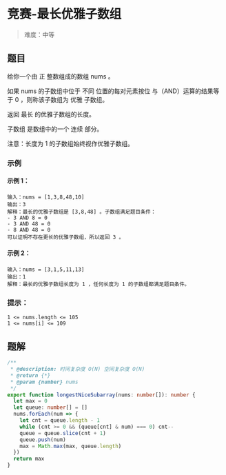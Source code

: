 # 竞赛-最长优雅子数组

> 难度：中等

## 题目

给你一个由 正 整数组成的数组 nums 。

如果 nums 的子数组中位于 不同 位置的每对元素按位 与（AND）运算的结果等于 0 ，则称该子数组为 优雅 子数组。

返回 最长 的优雅子数组的长度。

子数组 是数组中的一个 连续 部分。

注意：长度为 1 的子数组始终视作优雅子数组。

### 示例

#### 示例 1：

```
输入：nums = [1,3,8,48,10]
输出：3
解释：最长的优雅子数组是 [3,8,48] 。子数组满足题目条件：
- 3 AND 8 = 0
- 3 AND 48 = 0
- 8 AND 48 = 0
可以证明不存在更长的优雅子数组，所以返回 3 。
```

#### 示例 2：

```
输入：nums = [3,1,5,11,13]
输出：1
解释：最长的优雅子数组长度为 1 ，任何长度为 1 的子数组都满足题目条件。
```

### 提示：

```
1 <= nums.length <= 105
1 <= nums[i] <= 109
```

## 题解

```ts
/**
 * @description: 时间复杂度 O(N) 空间复杂度 O(N)
 * @return {*}
 * @param {number} nums
 */
export function longestNiceSubarray(nums: number[]): number {
  let max = 0
  let queue: number[] = []
  nums.forEach(num => {
    let cnt = queue.length - 1
    while (cnt >= 0 && (queue[cnt] & num) === 0) cnt--
    queue = queue.slice(cnt + 1)
    queue.push(num)
    max = Math.max(max, queue.length)
  })
  return max
}
```
